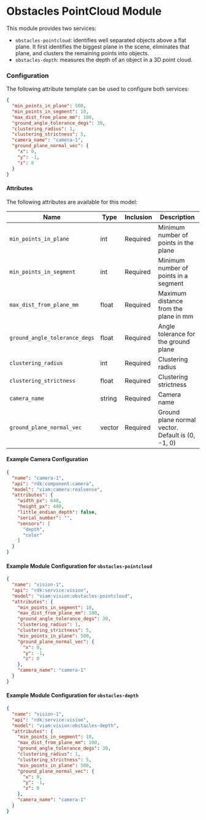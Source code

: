# Obstacles PointCloud Module
This module provides two services:
- `obstacles-pointcloud`: identifies well separated objects above a flat plane. It first identifies the biggest plane in the scene, eliminates that plane, and clusters the remaining points into objects.
- `obstacles-depth`: measures the depth of an object in a 3D point cloud.

### Configuration
The following attribute template can be used to configure both services:

```json
{
  "min_points_in_plane": 500,
  "min_points_in_segment": 10,
  "max_dist_from_plane_mm": 100,
  "ground_angle_tolerance_degs": 30,
  "clustering_radius": 1,
  "clustering_strictness": 5,
  "camera_name": "camera-1",
  "ground_plane_normal_vec": {
    "x": 0,
    "y": -1,
    "z": 0
  }
}
```

#### Attributes

The following attributes are available for this model:

| Name          | Type   | Inclusion | Description                |
|---------------|--------|-----------|----------------------------|
| `min_points_in_plane` | int  | Required  | Minimum number of points in the plane |
| `min_points_in_segment` | int | Required  | Minimum number of points in a segment |
| `max_dist_from_plane_mm` | float | Required  | Maximum distance from the plane in mm |
| `ground_angle_tolerance_degs` | float | Required  | Angle tolerance for the ground plane |
| `clustering_radius` | int | Required  | Clustering radius |
| `clustering_strictness` | float | Required  | Clustering strictness |
| `camera_name` | string | Required  | Camera name |
| `ground_plane_normal_vec` | vector | Required  | Ground plane normal vector. Default is (0, -1, 0) |

#### Example Camera Configuration

```json
{
  "name": "camera-1",
  "api": "rdk:component:camera",
  "model": "viam:camera:realsense",
  "attributes": {
    "width_px": 640,
    "height_px": 480,
    "little_endian_depth": false,
    "serial_number": "",
    "sensors": [
      "depth",
      "color"
    ]
  }
}
```

#### Example Module Configuration for `obstacles-pointcloud`

```json
{
  "name": "vision-1",
  "api": "rdk:service:vision",
  "model": "viam:vision:obstacles-pointcloud",
  "attributes": {
    "min_points_in_segment": 10,
    "max_dist_from_plane_mm": 100,
    "ground_angle_tolerance_degs": 30,
    "clustering_radius": 1,
    "clustering_strictness": 5,
    "min_points_in_plane": 500,
    "ground_plane_normal_vec": {
      "x": 0,
      "y": -1,
      "z": 0
    },
    "camera_name": "camera-1"
  }
}
```

#### Example Module Configuration for `obstacles-depth`

```json
{
  "name": "vision-1",
  "api": "rdk:service:vision",
  "model": "viam:vision:obstacles-depth",
  "attributes": {
    "min_points_in_segment": 10,
    "max_dist_from_plane_mm": 100,
    "ground_angle_tolerance_degs": 30,
    "clustering_radius": 1,
    "clustering_strictness": 5,
    "min_points_in_plane": 500,
    "ground_plane_normal_vec": {
      "x": 0,
      "y": -1,
      "z": 0
    },
    "camera_name": "camera-1"
  }
}
```
